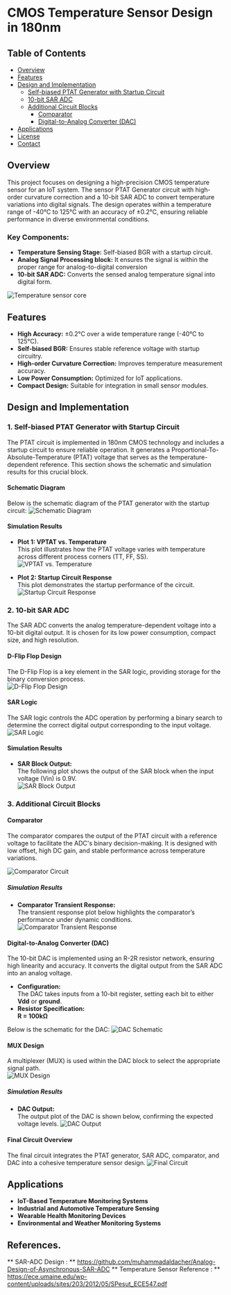 # CMOS Temperature Sensor Design in 180nm

## Table of Contents
- [Overview](#overview)
- [Features](#features)
- [Design and Implementation](#design-and-implementation)
  - [Self-biased PTAT Generator with Startup Circuit](#1-self-biased-ptat-generator-with-startup-circuit)
  - [10-bit SAR ADC](#2-10-bit-sar-adc)
  - [Additional Circuit Blocks](#3-additional-circuit-blocks)
    - [Comparator](#comparator)
    - [Digital-to-Analog Converter (DAC)](#digital-to-analog-converter-dac)
- [Applications](#applications)
- [License](#license)
- [Contact](#contact)

## Overview
This project focuses on designing a high-precision CMOS temperature sensor for an IoT system. The sensor PTAT Generator circuit with high-order curvature correction and a 10-bit SAR ADC to convert temperature variations into digital signals. The design operates within a temperature range of -40°C to 125°C with an accuracy of ±0.2°C, ensuring reliable performance in diverse environmental conditions.

### Key Components:
- **Temperature Sensing Stage:** Self-biased BGR with a startup circuit.
- **Analog Signal Processing block:** It ensures the signal is within the proper range for analog-to-digital conversion
- **10-bit SAR ADC:** Converts the sensed analog temperature signal into digital form.
  
![Temperature sensor core](https://github.com/user-attachments/assets/c2708644-8b8d-41db-8664-8ff3d0ab4acc)


## Features
- **High Accuracy:** ±0.2°C over a wide temperature range (-40°C to 125°C).
- **Self-biased BGR:** Ensures stable reference voltage with startup circuitry.
- **High-order Curvature Correction:** Improves temperature measurement accuracy.
- **Low Power Consumption:** Optimized for IoT applications.
- **Compact Design:** Suitable for integration in small sensor modules.

## Design and Implementation

### 1. Self-biased PTAT Generator with Startup Circuit
The PTAT circuit is implemented in 180nm CMOS technology and includes a startup circuit to ensure reliable operation. It generates a Proportional-To-Absolute-Temperature (PTAT) voltage that serves as the temperature-dependent reference. This section shows the schematic and simulation results for this crucial block.

#### Schematic Diagram
Below is the schematic diagram of the PTAT generator with the startup circuit:
![Schematic Diagram](https://github.com/user-attachments/assets/ea943e14-c43c-44d8-83c1-bf43fdf86695)

#### Simulation Results
- **Plot 1: VPTAT vs. Temperature**  
  This plot illustrates how the PTAT voltage varies with temperature across different process corners (TT, FF, SS).  
  ![VPTAT vs. Temperature](https://github.com/user-attachments/assets/75892cc6-c4fc-423b-8150-84b5c7464279)

- **Plot 2: Startup Circuit Response**  
  This plot demonstrates the startup performance of the circuit.  
  ![Startup Circuit Response](https://github.com/user-attachments/assets/5f16e3bd-f9f8-48f7-9233-eccd9eb4d916)

### 2. 10-bit SAR ADC
The SAR ADC converts the analog temperature-dependent voltage into a 10-bit digital output. It is chosen for its low power consumption, compact size, and high resolution.

#### D-Flip Flop Design
The D-Flip Flop is a key element in the SAR logic, providing storage for the binary conversion process.  
![D-Flip Flop Design](https://github.com/user-attachments/assets/ac76bdca-afd7-425e-8953-b2da08adf016)

#### SAR Logic
The SAR logic controls the ADC operation by performing a binary search to determine the correct digital output corresponding to the input voltage.  
![SAR Logic](https://github.com/user-attachments/assets/c6e3d139-ef97-44da-8e33-0086dc17de69)

#### Simulation Results
- **SAR Block Output:**  
  The following plot shows the output of the SAR block when the input voltage (Vin) is 0.9V.  
  ![SAR Block Output](https://github.com/user-attachments/assets/12b13c16-965a-4913-bd8f-dfef2de3de64)

### 3. Additional Circuit Blocks

#### Comparator
The comparator compares the output of the PTAT circuit with a reference voltage to facilitate the ADC's binary decision-making. It is designed with low offset, high DC gain, and stable performance across temperature variations.

![Comparator Circuit](https://github.com/user-attachments/assets/35b8a7cf-2c28-4340-b3fd-bfa0e64b93e9)

##### Simulation Results
- **Comparator Transient Response:**  
  The transient response plot below highlights the comparator’s performance under dynamic conditions.  
  ![Comparator Transient Response](https://github.com/user-attachments/assets/12b13c16-965a-4913-bd8f-dfef2de3de64)

#### Digital-to-Analog Converter (DAC)
The 10-bit DAC is implemented using an R-2R resistor network, ensuring high linearity and accuracy. It converts the digital output from the SAR ADC into an analog voltage.

- **Configuration:**  
  The DAC takes inputs from a 10-bit register, setting each bit to either **Vdd** or **ground**.
- **Resistor Specification:**  
  **R = 100kΩ**

Below is the schematic for the DAC:
![DAC Schematic](https://github.com/user-attachments/assets/fd2756c2-1d00-49cf-8c84-88a3e7008ece)

#### MUX Design
A multiplexer (MUX) is used within the DAC block to select the appropriate signal path.  
![MUX Design](https://github.com/user-attachments/assets/c3ba7d09-8d14-4a33-83aa-e9eb695914af)

##### Simulation Results
- **DAC Output:**  
  The output plot of the DAC is shown below, confirming the expected voltage levels.
  ![DAC Output](https://github.com/user-attachments/assets/03235c65-dcfa-42cc-b370-8bb62d10de51)

#### Final Circuit Overview
The final circuit integrates the PTAT generator, SAR ADC, comparator, and DAC into a cohesive temperature sensor design.
![Final Circuit](https://github.com/user-attachments/assets/408de835-c0e3-4284-bfed-928fb9e3d66e)

## Applications
- **IoT-Based Temperature Monitoring Systems**
- **Industrial and Automotive Temperature Sensing**
- **Wearable Health Monitoring Devices**
- **Environmental and Weather Monitoring Systems**

## References.
** SAR-ADC Design : ** https://github.com/muhammadaldacher/Analog-Design-of-Asynchronous-SAR-ADC
** Temperature Sensor Reference : ** https://ece.umaine.edu/wp-content/uploads/sites/203/2012/05/SPesut_ECE547.pdf
